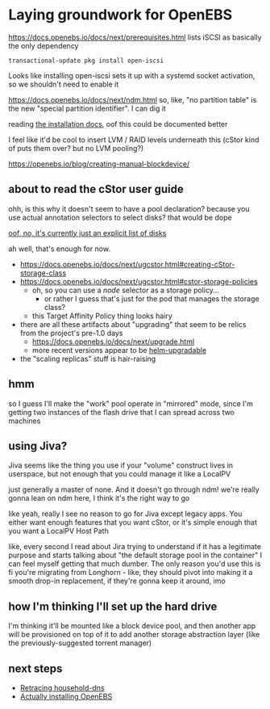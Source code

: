 # Laying groundwork for OpenEBS

https://docs.openebs.io/docs/next/prerequisites.html lists iSCSI as basically the only dependency

`transactional-update pkg install open-iscsi`

Looks like installing open-iscsi sets it up with a systemd socket activation, so we shouldn't need to enable it

https://docs.openebs.io/docs/next/ndm.html so, like, "no partition table" is the new "special partition identifier". I can dig it

reading [the installation docs](https://docs.openebs.io/docs/next/installation.html), oof this could be documented better

I feel like it'd be cool to insert LVM / RAID levels underneath this (cStor kind of puts them over? but no LVM pooling?)

https://openebs.io/blog/creating-manual-blockdevice/

## about to read the cStor user guide

ohh, is this why it doesn't seem to have a pool declaration? because you use actual annotation selectors to select disks? that would be dope

[oof, no, it's currently just an explicit list of disks](https://godoc.org/github.com/openebs/maya/pkg/apis/openebs.io/v1alpha1#BlockDeviceAttr)

ah well, that's enough for now.

- https://docs.openebs.io/docs/next/ugcstor.html#creating-cStor-storage-class
- https://docs.openebs.io/docs/next/ugcstor.html#cstor-storage-policies
  - oh, so you can use a *node* selector as a storage policy...
    - or rather I guess that's just for the pod that manages the storage class?
  - this Target Affinity Policy thing looks hairy
- there are all these artifacts about "upgrading" that seem to be relics from the project's pre-1.0 days
  - https://docs.openebs.io/docs/next/upgrade.html
  - more recent versions appear to be [helm-upgradable](https://github.com/openebs/openebs/blob/master/k8s/upgrades/README.md)
- the "scaling replicas" stuff is hair-raising

## hmm

so I guess I'll make the "work" pool operate in "mirrored" mode, since I'm getting two instances of the flash drive that I can spread across two machines

## using Jiva?

Jiva seems like the thing you use if your "volume" construct lives in userspace, but not enough that you could manage it like a LocalPV

just generally a master of none. And it doesn't go through ndm! we're really gonna lean on ndm here, I think it's the right way to go

like yeah, really I see no reason to go for Jiva except legacy apps. You either want enough features that you want cStor, or it's simple enough that you want a LocalPV Host Path

like, every second I read about Jira trying to understand if it has a legitimate purpose and starts talking about "the default storage pool in the container" I can feel myself getting that much dumber. The only reason you'd use this is fi you're migrating from Longhorn - like, they should pivot into making it a smooth drop-in replacement, if they're gonna keep it around, imo

## how I'm thinking I'll set up the hard drive

I'm thinking it'll be mounted like a block device pool, and then another app will be provisioned on top of it to add another storage abstraction layer (like the previously-suggested torrent manager)

## next steps

- [Retracing household-dns](82afk-fk2xc-rc954-gq524-me68y)
- [Actually installing OpenEBS](9jxgv-wgeyx-mra75-51wn3-gd604)
